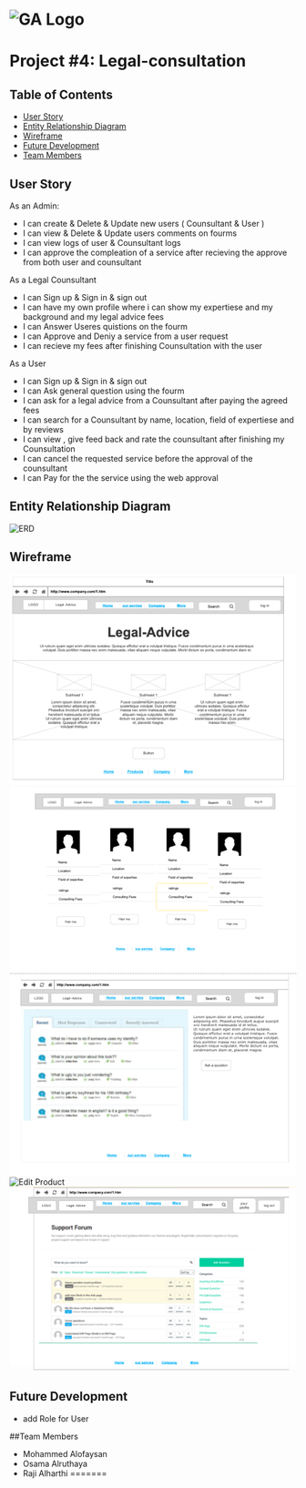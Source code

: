 # ![GA Logo](https://ga-dash.s3.amazonaws.com/production/assets/logo-9f88ae6c9c3871690e33280fcf557f33.png) 
#  Project #4: Legal-consultation
## Table of Contents
- [User Story](#user-story)
- [Entity Relationship Diagram](#entity-relationship-diagram)
- [Wireframe](#wireframe)
- [Future Development](#future-development)
- [Team Members](#team-members)
## User Story 
As an Admin:
- I can create & Delete & Update new users ( Counsultant & User )
- I can view & Delete & Update users comments on fourms
- I can view logs of user & Counsultant logs
- I can approve the compleation of a service after recieving the approve from both user and counsultant

As a Legal Counsultant
- I can Sign up & Sign in & sign out
- I can have my own profile where i can show my expertiese and my background and my legal advice fees
- I can Answer Useres quistions on the fourm
- I can Approve and Deniy a service from a user request
- I can recieve my fees after finishing Counsultation with the user

As a User
- I can Sign up & Sign in & sign out
- I can Ask general question using the fourm
- I can ask for a legal advice from a Counsultant after paying the agreed fees
- I can search for a Counsultant by name, location, field of expertiese and by reviews
- I can view , give feed back and rate the counsultant after finishing my Counsultation
- I can cancel the requested service before the approval of the counsultant
- I can Pay for the the service using the web approval


## Entity Relationship Diagram
![ERD](ERD(1).png)
## Wireframe
![Home page](homePage.png)
![Lawerpage](Lawerpage.png)
![Ligal](Ligal.png)
![Edit Product](editProduct.png)
![Question page](Questionpage.png)
## Future Development
* add Role for User

##Team Members
* Mohammed Alofaysan
* Osama Alruthaya 
* Raji Alharthi
=======